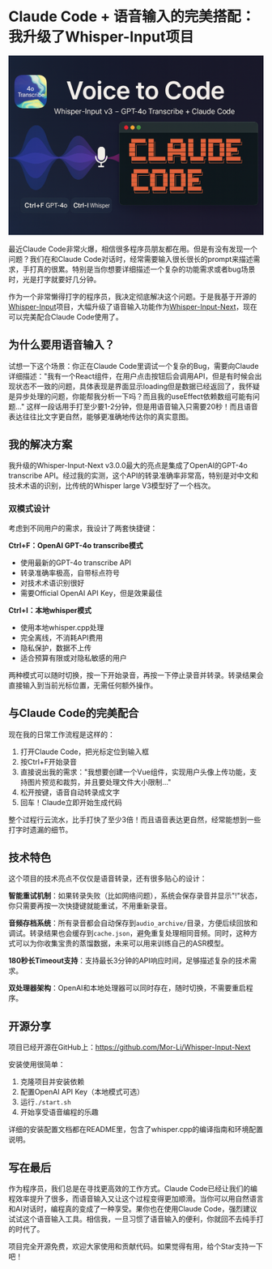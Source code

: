 # Claude Code + 语音输入的完美搭配：我升级了Whisper-Input项目

<p align="center">
  <img src="whisper_claudecode.png" alt="项目海报" />
</p>


最近Claude Code非常火爆，相信很多程序员朋友都在用。但是有没有发现一个问题？我们在和Claude Code对话时，经常需要输入很长很长的prompt来描述需求，手打真的很累。特别是当你想要详细描述一个复杂的功能需求或者bug场景时，光是打字就要好几分钟。

作为一个非常懒得打字的程序员，我决定彻底解决这个问题。于是我基于开源的[Whisper-Input](https://github.com/ErlichLiu/Whisper-Input)项目，大幅升级了语音输入功能作为[Whisper-Input-Next](https://github.com/Mor-Li/Whisper-Input-Next)，现在可以完美配合Claude Code使用了。

## 为什么要用语音输入？

试想一下这个场景：你正在Claude Code里调试一个复杂的Bug，需要向Claude详细描述："我有一个React组件，在用户点击按钮后会调用API，但是有时候会出现状态不一致的问题，具体表现是界面显示loading但是数据已经返回了，我怀疑是异步处理的问题，你能帮我分析一下吗？而且我的useEffect依赖数组可能有问题..."
这样一段话用手打至少要1-2分钟，但是用语音输入只需要20秒！而且语音表达往往比文字更自然，能够更准确地传达你的真实意图。
 
## 我的解决方案

我升级的Whisper-Input-Next v3.0.0最大的亮点是集成了OpenAI的GPT-4o transcribe API。经过我的实测，这个API的转录准确率非常高，特别是对中文和技术术语的识别，比传统的Whisper large V3模型好了一个档次。

### 双模式设计

考虑到不同用户的需求，我设计了两套快捷键：

**Ctrl+F：OpenAI GPT-4o transcribe模式**
- 使用最新的GPT-4o transcribe API
- 转录准确率极高，自带标点符号
- 对技术术语识别很好
- 需要Official OpenAI API Key，但是效果最佳

**Ctrl+I：本地whisper模式** 
- 使用本地whisper.cpp处理
- 完全离线，不消耗API费用
- 隐私保护，数据不上传
- 适合预算有限或对隐私敏感的用户

两种模式可以随时切换，按一下开始录音，再按一下停止录音并转录。转录结果会直接输入到当前光标位置，无需任何额外操作。

## 与Claude Code的完美配合

现在我的日常工作流程是这样的：

1. 打开Claude Code，把光标定位到输入框
2. 按Ctrl+F开始录音
3. 直接说出我的需求："我想要创建一个Vue组件，实现用户头像上传功能，支持图片预览和裁剪，并且要处理文件大小限制..."
4. 松开按键，语音自动转录成文字
5. 回车！Claude立即开始生成代码

整个过程行云流水，比手打快了至少3倍！而且语音表达更自然，经常能想到一些打字时遗漏的细节。

## 技术特色

这个项目的技术亮点不仅仅是语音转录，还有很多贴心的设计：

**智能重试机制**：如果转录失败（比如网络问题），系统会保存录音并显示"!"状态，你只需要再按一次快捷键就能重试，不用重新录音。

**音频存档系统**：所有录音都会自动保存到`audio_archive/`目录，方便后续回放和调试。转录结果也会缓存到`cache.json`，避免重复处理相同音频。同时，这种方式可以为你收集宝贵的蒸馏数据，未来可以用来训练自己的ASR模型。

**180秒长Timeout支持**：支持最长3分钟的API响应时间，足够描述复杂的技术需求。

**双处理器架构**：OpenAI和本地处理器可以同时存在，随时切换，不需要重启程序。

## 开源分享

项目已经开源在GitHub上：https://github.com/Mor-Li/Whisper-Input-Next

安装使用很简单：
1. 克隆项目并安装依赖
2. 配置OpenAI API Key（本地模式可选）
3. 运行`./start.sh`
4. 开始享受语音编程的乐趣

详细的安装配置文档都在README里，包含了whisper.cpp的编译指南和环境配置说明。

## 写在最后

作为程序员，我们总是在寻找更高效的工作方式。Claude Code已经让我们的编程效率提升了很多，而语音输入又让这个过程变得更加顺滑。当你可以用自然语言和AI对话时，编程真的变成了一种享受。果你也在使用Claude Code，强烈建议试试这个语音输入工具。相信我，一旦习惯了语音输入的便利，你就回不去纯手打的时代了。

项目完全开源免费，欢迎大家使用和贡献代码。如果觉得有用，给个Star支持一下吧！